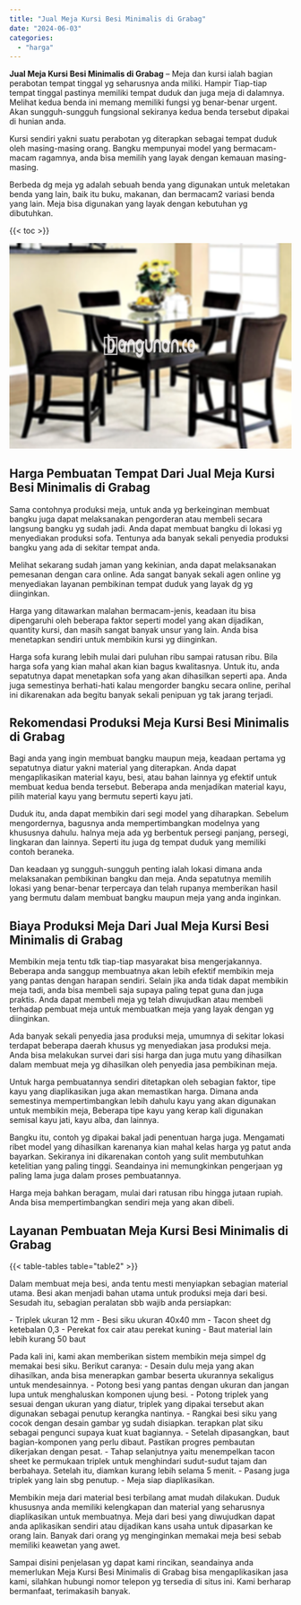 ```yaml
---
title: "Jual Meja Kursi Besi Minimalis di Grabag"
date: "2024-06-03"
categories: 
  - "harga"
---
```


**Jual Meja Kursi Besi Minimalis di Grabag** – Meja dan kursi ialah bagian perabotan tempat tinggal yg seharusnya anda miliki. Hampir Tiap-tiap tempat tinggal pastinya memiliki tempat duduk dan juga meja di dalamnya. Melihat kedua benda ini memang memiliki fungsi yg benar-benar urgent. Akan sungguh-sungguh fungsional sekiranya kedua benda tersebut dipakai di hunian anda.

Kursi sendiri yakni suatu perabotan yg diterapkan sebagai tempat duduk oleh masing-masing orang. Bangku mempunyai model yang bermacam-macam ragamnya, anda bisa memilih yang layak dengan kemauan masing-masing.

Berbeda dg meja yg adalah sebuah benda yang digunakan untuk meletakan benda yang lain, baik itu buku, makanan, dan bermacam2 variasi benda yang lain. Meja bisa digunakan yang layak dengan kebutuhan yg dibutuhkan.

{{< toc >}}

![Jual Meja Kursi Besi Minimalis di Grabag](/images/jual-meja-besi-murah03.png)

## Harga Pembuatan Tempat Dari Jual Meja Kursi Besi Minimalis di Grabag

Sama contohnya produksi meja, untuk anda yg berkeinginan membuat bangku juga dapat melaksanakan pengorderan atau membeli secara langsung bangku yg sudah jadi. Anda dapat membuat bangku di lokasi yg menyediakan produksi sofa. Tentunya ada banyak sekali penyedia produksi bangku yang ada di sekitar tempat anda.

Melihat sekarang sudah jaman yang kekinian, anda dapat melaksanakan pemesanan dengan cara online. Ada sangat banyak sekali agen online yg menyediakan layanan pembikinan tempat duduk yang layak dg yg diinginkan.

Harga yang ditawarkan malahan bermacam-jenis, keadaan itu bisa dipengaruhi oleh beberapa faktor seperti model yang akan dijadikan, quantity kursi, dan masih sangat banyak unsur yang lain. Anda bisa menetapkan sendiri untuk membikin kursi yg diinginkan.

Harga sofa kurang lebih mulai dari puluhan ribu sampai ratusan ribu. Bila harga sofa yang kian mahal akan kian bagus kwalitasnya. Untuk itu, anda sepatutnya dapat menetapkan sofa yang akan dihasilkan seperti apa. Anda juga semestinya berhati-hati kalau mengorder bangku secara online, perihal ini dikarenakan ada begitu banyak sekali penipuan yg tak jarang terjadi.

## Rekomendasi Produksi Meja Kursi Besi Minimalis di Grabag

Bagi anda yang ingin membuat bangku maupun meja, keadaan pertama yg sepatutnya diatur yakni material yang diterapkan. Anda dapat mengaplikasikan material kayu, besi, atau bahan lainnya yg efektif untuk membuat kedua benda tersebut. Beberapa anda menjadikan material kayu, pilih material kayu yang bermutu seperti kayu jati.

Duduk itu, anda dapat membikin dari segi model yang diharapkan. Sebelum mengordernya, bagusnya anda mempertimbangkan modelnya yang khususnya dahulu. halnya meja ada yg berbentuk persegi panjang, persegi, lingkaran dan lainnya. Seperti itu juga dg tempat duduk yang memiliki contoh beraneka.

Dan keadaan yg sungguh-sungguh penting ialah lokasi dimana anda melaksanakan pembikinan bangku dan meja. Anda sepatutnya memilih lokasi yang benar-benar terpercaya dan telah rupanya memberikan hasil yang bermutu dalam membuat bangku maupun meja yang anda inginkan.

## Biaya Produksi Meja Dari Jual Meja Kursi Besi Minimalis di Grabag

Membikin meja tentu tdk tiap-tiap masyarakat bisa mengerjakannya. Beberapa anda sanggup membuatnya akan lebih efektif membikin meja yang pantas dengan harapan sendiri. Selain jika anda tidak dapat membikin meja tadi, anda bisa membeli saja supaya paling tepat guna dan juga praktis. Anda dapat membeli meja yg telah diwujudkan atau membeli terhadap pembuat meja untuk membuatkan meja yang layak dengan yg diinginkan.

Ada banyak sekali penyedia jasa produksi meja, umumnya di sekitar lokasi terdapat beberapa daerah khusus yg menyediakan jasa produksi meja. Anda bisa melakukan survei dari sisi harga dan juga mutu yang dihasilkan dalam membuat meja yg dihasilkan oleh penyedia jasa pembikinan meja.

Untuk harga pembuatannya sendiri ditetapkan oleh sebagian faktor, tipe kayu yang diaplikasikan juga akan memastikan harga. Dimana anda semestinya mempertimbangkan lebih dahulu kayu yang akan digunakan untuk membikin meja, Beberapa tipe kayu yang kerap kali digunakan semisal kayu jati, kayu alba, dan lainnya.

Bangku itu, contoh yg dipakai bakal jadi penentuan harga juga. Mengamati ribet model yang dihasilkan karenanya kian mahal kelas harga yg patut anda bayarkan. Sekiranya ini dikarenakan contoh yang sulit membutuhkan ketelitian yang paling tinggi. Seandainya ini memungkinkan pengerjaan yg paling lama juga dalam proses pembuatannya.

Harga meja bahkan beragam, mulai dari ratusan ribu hingga jutaan rupiah. Anda bisa mempertimbangkan sendiri meja yang akan dibeli.

## Layanan Pembuatan Meja Kursi Besi Minimalis di Grabag

{{< table-tables table="table2" >}}

Dalam membuat meja besi, anda tentu mesti menyiapkan sebagian material utama. Besi akan menjadi bahan utama untuk produksi meja dari besi. Sesudah itu, sebagian peralatan sbb wajib anda persiapkan:

\- Triplek ukuran 12 mm - Besi siku ukuran 40x40 mm - Tacon sheet dg ketebalan 0,3 - Perekat fox cair atau perekat kuning - Baut material lain lebih kurang 50 baut

Pada kali ini, kami akan memberikan sistem membikin meja simpel dg memakai besi siku. Berikut caranya: - Desain dulu meja yang akan dihasilkan, anda bisa menerapkan gambar beserta ukurannya sekaligus untuk mendesainnya. - Potong besi yang pantas dengan ukuran dan jangan lupa untuk menghaluskan komponen ujung besi. - Potong triplek yang sesuai dengan ukuran yang diatur, triplek yang dipakai tersebut akan digunakan sebagai penutup kerangka nantinya. - Rangkai besi siku yang cocok dengan desain gambar yg sudah disiapkan. terapkan plat siku sebagai pengunci supaya kuat kuat bagiannya. - Setelah dipasangkan, baut bagian-komponen yang perlu dibaut. Pastikan progres pembautan dikerjakan dengan pesat. - Tahap selanjutnya yaitu menempelkan tacon sheet ke permukaan triplek untuk menghindari sudut-sudut tajam dan berbahaya. Setelah itu, diamkan kurang lebih selama 5 menit. - Pasang juga triplek yang lain sbg penutup. - Meja siap diaplikasikan.

Membikin meja dari material besi terbilang amat mudah dilakukan. Duduk khususnya anda memiliki kelengkapan dan material yang seharusnya diaplikasikan untuk membuatnya. Meja dari besi yang diwujudkan dapat anda aplikasikan sendiri atau dijadikan kans usaha untuk dipasarkan ke orang lain. Banyak dari orang yg menginginkan memakai meja besi sebab memiliki keawetan yang awet.

Sampai disini penjelasan yg dapat kami rincikan, seandainya anda memerlukan Meja Kursi Besi Minimalis di Grabag bisa mengaplikasikan jasa kami, silahkan hubungi nomor telepon yg tersedia di situs ini. Kami berharap bermanfaat, terimakasih banyak.
